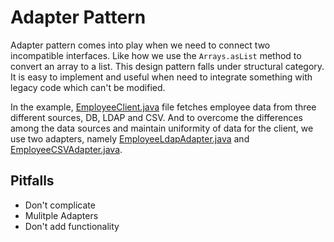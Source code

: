# Adapter Pattern

Adapter pattern comes into play when we need to connect two incompatible interfaces. Like how we use the `Arrays.asList` method to convert an array to a list. This design pattern falls under structural category. It is easy to implement and useful when need to integrate something with legacy code which can't be modified.

In the example, [EmployeeClient.java](https://github.com/darpanjbora/Java-Design-Pattern/blob/master/Adapter/exercises/EmployeeClient.java) file fetches employee data from three different sources, DB, LDAP and CSV. And to overcome the differences among the data sources and maintain uniformity of data for the client, we use two adapters, namely [EmployeeLdapAdapter.java](https://github.com/darpanjbora/Java-Design-Pattern/blob/master/Adapter/exercises/EmployeeLdapAdapter.java) and [EmployeeCSVAdapter.java](https://github.com/darpanjbora/Java-Design-Pattern/blob/master/Adapter/exercises/EmployeeCSVAdapter.java).


## Pitfalls
- Don't complicate
- Mulitple Adapters
- Don't add functionality